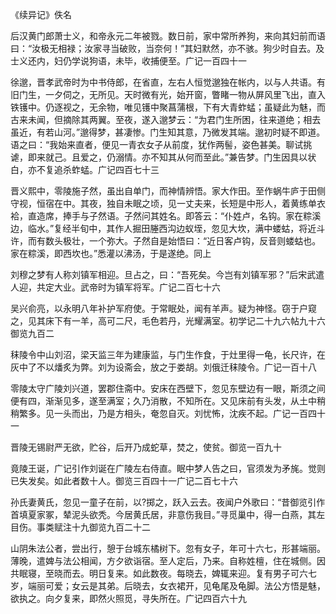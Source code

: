 《续异记》佚名  

后汉黄门郎萧士义，和帝永元二年被戮。数日前，家中常所养狗，来向其妇前而语曰：“汝极无相禄；汝家寻当破败，当奈何！”其妇默然，亦不骇。狗少时自去。及士义还内，妇仍学说狗语，未毕，收捕便至。广记一百四十一  

徐邈，晋孝武帝时为中书侍郎，在省直，左右人恒觉邈独在帐内，以与人共语。有旧门生，一夕伺之，无所见。天时微有光，始开窗，瞥睹一物从屏风里飞出，直入铁镬中。仍逐视之，无余物，唯见镬中聚菖蒲根，下有大青蚱蜢；虽疑此为魅，而古来未闻，但摘除其两翼。至夜，遂入邈梦云：“为君门生所困，往来道绝；相去虽近，有若山河。”邈得梦，甚凄惨。门生知其意，乃微发其端。邈初时疑不即道。语之曰：“我始来直者，便见一青衣女子从前度，犹作两髻，姿色甚美。聊试挑谑，即来就己。且爱之，仍溺情。亦不知其从何而至此。”兼告梦。门生因具以状白，亦不复追杀蚱蜢。广记四百七十三  

晋义熙中，零陵施子然，虽出自单门，而神情辨悟。家大作田。至作蜗牛庐于田侧守视，恒宿在中。其夜，独自未眠之顷，见一丈夫来，长短是中形人，着黄练单衣袷，直造席，捧手与子然语。子然问其姓名。即答云：“仆姓卢，名钩。家在粽溪边，临水。”复经半旬中，其作人掘田塍西沟边蚁垤，忽见大坎，满中蝼蛄，将近斗许，而有数头极壮，一个弥大。子然自是始悟曰：“近日客卢钩，反音则蝼蛄也。家在粽溪，即西坎也。”悉灌以沸汤，于是遂绝。同上  

刘穆之梦有人称刘镇军相迎。旦占之，曰：“吾死矣。今岂有刘镇军邪？”后宋武遣人迎，共定大业。武帝时为镇军将军。广记二百七十六  

吴兴俞亮，以永明八年补护军府使。于常眠处，闻有羊声。疑为神怪。窃于户窥之，见其床下有一羊，高可二尺，毛色若丹，光耀满室。初学记二十九六帖九十六御览九百二  

秣陵令中山刘沼，梁天监三年为建康监，与门生作食，于灶里得一龟，长尺许，在灰中了不以燔炙为弊。刘为设斋会，放之于娄胡。刘俄迁秣陵令。广记一百十八  

零陵太守广陵刘兴道，罢郡住斋中。安床在西壁下，忽见东壁边有一眼，斯须之间便有四，渐渐见多，遂至满室；久乃消散，不知所在。又见床前有头发，从土中稍稍繁多。见一头而出，乃是方相头，奄忽自灭。刘忧怖，沈疾不起。广记一百四十一  

晋陵无锡尉严无欲，贮谷，后开乃成蛇草，焚之，使贫。御览一百九十  

竟陵王诞，广记引作刘诞在广陵左右侍直。眠中梦人告之曰，官须发为矛旄。觉则已失发矣。如此者数十人。御览三百四十一广记二百七十六  

孙氏妻黄氏，忽见一童子在前，以?掷之，跃入云去。夜闻户外歌曰：“昔御览引作首填夏家冢，辇泥头欲秃。今居黄氏居，非意伤我目。”寻觅巢中，得一白燕，其左目伤。事类赋注十九御览九百二十二  

山阴朱法公者，尝出行，憩于台城东橘树下。忽有女子，年可十六七，形甚端丽。薄晚，遣婢与法公相闻，方夕欲诣宿。至人定后，乃来。自称姓檀，住在城侧。因共眠寝，至晓而去。明日复来。如此数夜。每晓去，婢辄来迎。复有男子可六七岁，端丽可爱；女云是其弟。后晓去，女衣裙开，见龟尾及龟脚。法公方悟是魅，欲执之。向夕复来，即然火照觅，寻失所在。广记四百六十九  
